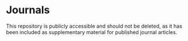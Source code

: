 # Journals
This repository is publicly accessible and should not be deleted, as it has been included as supplementary material for published journal articles.
